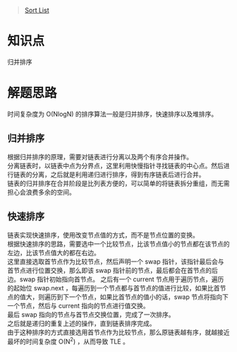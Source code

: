 > [Sort List](https://leetcode.com/problems/sort-list/)

# 知识点

归并排序

# 解题思路

时间复杂度为 O(NlogN) 的排序算法一般是归并排序，快速排序以及堆排序。

## 归并排序

根据归并排序的原理，需要对链表进行分离以及两个有序合并操作。  
分离链表时，以链表中点为分界点，这里利用快慢指针寻找链表的中心点。然后进行链表的分离，之后就是利用递归进行排序，得到有序链表后进行合并。  
链表的归并排序在合并阶段是比列表方便的，可以简单的将链表拆分重组，而无需担心会浪费多余的空间。

## 快速排序

链表实现快速排序，使用改变节点值的方式，而不是节点位置的变换。  
根据快速排序的思路，需要选中一个比较节点，比该节点值小的节点都在该节点的左边，比该节点值大的都在右边。  
这里直接选取首节点作为比较节点，然后声明一个 swap 指针，该指针最后会与首节点进行位置交换，那么即该 swap 指针前的节点，最后都会在首节点的后边。swap 指针初始指向首节点。
之后有一个 current 节点用于遍历节点，遍历的起始位 swap.next ，每遍历到一个节点都与首节点的值进行比较，如果比首节点的值大，则遍历到下一个节点，如果比首节点的值小的话，swap 节点将指向下一个节点，然后与 current 指向的节点进行值交换。  
最后 swap 指向的节点与首节点交换位置，完成了一次排序。  
之后就是递归的重复上述的操作，直到链表排序完成。  
由于这种排序的方式直接选用首节点作为比较节点，那么原链表越有序，就越接近最坏的时间复杂度 O(N<sup>2</sup>) ，从而导致 TLE 。

